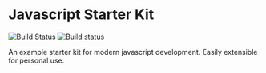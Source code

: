 # Javascript Starter Kit

[![Build Status](https://travis-ci.org/azdanov/javascript-starter-kit.svg?branch=master)](https://travis-ci.org/azdanov/javascript-starter-kit)
[![Build status](https://ci.appveyor.com/api/projects/status/lkb19kme8urv6fna?svg=true)](https://ci.appveyor.com/project/azdanov/javascript-starter-kit)

An example starter kit for modern javascript development. Easily extensible for personal use.
